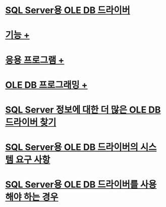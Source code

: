 # [SQL Server용 OLE DB 드라이버](oledb-driver-for-sql-server.md)
# [기능 +](../oledb/features/oledb-driver-for-sql-server-features.md)
# [응용 프로그램 +](../oledb/applications/building-applications-with-oledb-driver-for-sql-server.md)
# [OLE DB 프로그래밍 +](../oledb/ole-db/oledb-driver-for-sql-server-programming.md)

# [SQL Server 정보에 대한 더 많은 OLE DB 드라이버 찾기](finding-more-oledb-driver-for-sql-server-information.md)
# [SQL Server용 OLE DB 드라이버의 시스템 요구 사항](system-requirements-for-oledb-driver-for-sql-server.md)
# [SQL Server용 OLE DB 드라이버를 사용해야 하는 경우](when-to-use-oledb-driver-for-sql-server.md)
